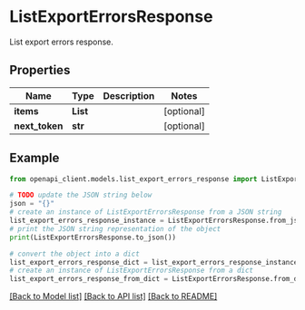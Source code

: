# ListExportErrorsResponse

List export errors response.

## Properties

Name | Type | Description | Notes
------------ | ------------- | ------------- | -------------
**items** | **List** |  | [optional] 
**next_token** | **str** |  | [optional] 

## Example

```python
from openapi_client.models.list_export_errors_response import ListExportErrorsResponse

# TODO update the JSON string below
json = "{}"
# create an instance of ListExportErrorsResponse from a JSON string
list_export_errors_response_instance = ListExportErrorsResponse.from_json(json)
# print the JSON string representation of the object
print(ListExportErrorsResponse.to_json())

# convert the object into a dict
list_export_errors_response_dict = list_export_errors_response_instance.to_dict()
# create an instance of ListExportErrorsResponse from a dict
list_export_errors_response_from_dict = ListExportErrorsResponse.from_dict(list_export_errors_response_dict)
```
[[Back to Model list]](../README.md#documentation-for-models) [[Back to API list]](../README.md#documentation-for-api-endpoints) [[Back to README]](../README.md)


